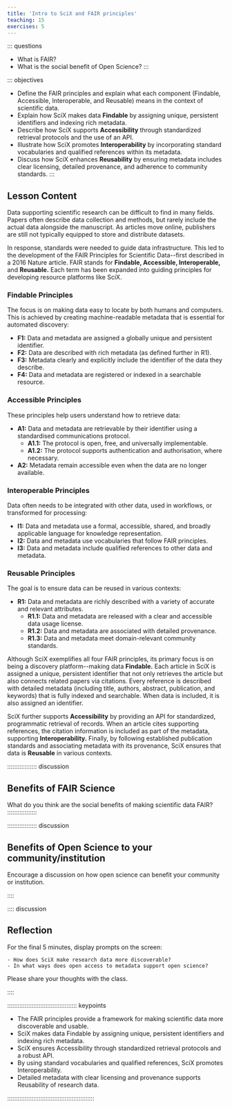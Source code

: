 ```yaml
---
title: 'Intro to SciX and FAIR principles'
teaching: 15
exercises: 5
---
```


::: questions

- What is FAIR?
- What is the social benefit of Open Science?
:::

::: objectives
- Define the FAIR principles and explain what each component (Findable, Accessible, Interoperable, and Reusable) means in the context of scientific data.
- Explain how SciX makes data **Findable** by assigning unique, persistent identifiers and indexing rich metadata.
- Describe how SciX supports **Accessibility** through standardized retrieval protocols and the use of an API.
- Illustrate how SciX promotes **Interoperability** by incorporating standard vocabularies and qualified references within its metadata.
- Discuss how SciX enhances **Reusability** by ensuring metadata includes clear licensing, detailed provenance, and adherence to community standards.
:::

## Lesson Content

Data supporting scientific research can be difficult to find in many fields. Papers often describe data collection and methods, but rarely include the actual data alongside the manuscript. As articles move online, publishers are still not typically equipped to store and distribute datasets.

In response, standards were needed to guide data infrastructure. This led to the development of the FAIR Principles for Scientific Data--first described in a 2016 Nature article. FAIR stands for **Findable, Accessible, Interoperable,** and **Reusable.** Each term has been expanded into guiding principles for developing resource platforms like SciX.

### Findable Principles

The focus is on making data easy to locate by both humans and computers. This is achieved by creating machine-readable metadata that is essential for automated discovery:

- **F1:** Data and metadata are assigned a globally unique and persistent identifier.
- **F2:** Data are described with rich metadata (as defined further in R1).
- **F3:** Metadata clearly and explicitly include the identifier of the data they describe.
- **F4:** Data and metadata are registered or indexed in a searchable resource.

### Accessible Principles

These principles help users understand how to retrieve data:

- **A1:** Data and metadata are retrievable by their identifier using a standardised communications protocol. 
    - **A1.1:** The protocol is open, free, and universally implementable.
    - **A1.2:** The protocol supports authentication and authorisation, where necessary.
- **A2:** Metadata remain accessible even when the data are no longer available.

### Interoperable Principles

Data often needs to be integrated with other data, used in workflows, or transformed for processing:

- **I1:** Data and metadata use a formal, accessible, shared, and broadly applicable language for knowledge representation.
- **I2:** Data and metadata use vocabularies that follow FAIR principles.
- **I3:** Data and metadata include qualified references to other data and metadata.

### Reusable Principles

The goal is to ensure data can be reused in various contexts:

- **R1:** Data and metadata are richly described with a variety of accurate and relevant attributes. 
    - **R1.1:** Data and metadata are released with a clear and accessible data usage license.
    - **R1.2:** Data and metadata are associated with detailed provenance.
    - **R1.3:** Data and metadata meet domain-relevant community standards.

Although SciX exemplifies all four FAIR principles, its primary focus is on being a discovery platform--making data **Findable.** Each article in SciX is assigned a unique, persistent identifier that not only retrieves the article but also connects related papers via citations. Every reference is described with detailed metadata (including title, authors, abstract, publication, and keywords) that is fully indexed and searchable. When data is included, it is also assigned an identifier.

SciX further supports **Accessibility** by providing an API for standardized, programmatic retrieval of records. When an article cites supporting references, the citation information is included as part of the metadata, supporting **Interoperability.** Finally, by following established publication standards and associating metadata with its provenance, SciX ensures that data is **Reusable** in various contexts.

::::::::::::::::: discussion
## Benefits of FAIR Science

What do you think are the social benefits of making scientific data FAIR?
:::::::::::::::::

::::::::::::::::: discussion
## Benefits of Open Science to your community/institution

Encourage a discussion on how open science can benefit your community or institution.

::::

:::: discussion

## Reflection

For the final 5 minutes, display prompts on the screen:

    - How does SciX make research data more discoverable?
    - In what ways does open access to metadata support open science?

Please share your thoughts with the class.

::::

:::::::::::::::::::::::::::::::::::::::: keypoints

- The FAIR principles provide a framework for making scientific data more discoverable and usable.
- SciX makes data Findable by assigning unique, persistent identifiers and indexing rich metadata.
- SciX ensures Accessibility through standardized retrieval protocols and a robust API.
- By using standard vocabularies and qualified references, SciX promotes Interoperability.
- Detailed metadata with clear licensing and provenance supports Reusability of research data.

::::::::::::::::::::::::::::::::::::::::::::::::::
